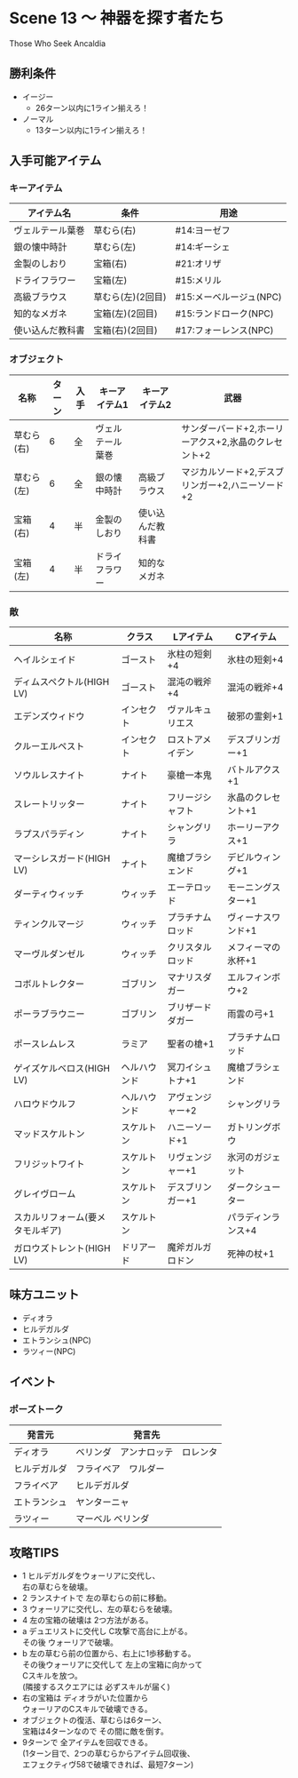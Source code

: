 # Scene 13 ～ 神器を探す者たち  

Those Who Seek Ancaldia

## 勝利条件 

- イージー
  - 26ターン以内に1ライン揃えろ！
- ノーマル
  - 13ターン以内に1ライン揃えろ！

## 入手可能アイテム 

### キーアイテム

|アイテム名|条件|用途|
|---|---|---|
|ヴェルテール葉巻|草むら(右)|#14:ヨーゼフ|
|銀の懐中時計|草むら(左)|#14:ギーシェ|
|金製のしおり|宝箱(右)|#21:オリザ|
|ドライフラワー|宝箱(左)|#15:メリル|
|高級ブラウス|草むら(左)(2回目)|#15:メーベルージュ(NPC)|
|知的なメガネ|宝箱(左)(2回目)|#15:ランドローク(NPC)|
|使い込んだ教科書|宝箱(右)(2回目)|#17:フォーレンス(NPC)|

### オブジェクト

|名称|ターン|入手|キーアイテム1|キーアイテム2|武器|
|---|---|---|---|---|---|
|草むら(右)|6|全|ヴェルテール葉巻||サンダーバード+2,ホーリーアクス+2,氷晶のクレセント+2|
|草むら(左)|6|全|銀の懐中時計|高級ブラウス|マジカルソード+2,デスブリンガー+2,ハニーソード+2|
|宝箱(右)|4|半|金製のしおり|使い込んだ教科書||
|宝箱(左)|4|半|ドライフラワー|知的なメガネ||

### 敵

|名称|クラス|Lアイテム|Cアイテム|
|---|---|---|---|
|ヘイルシェイド|ゴースト|氷柱の短剣+4|氷柱の短剣+4|
|ディムスペクトル(HIGH LV)|ゴースト|混沌の戦斧+4|混沌の戦斧+4|
|エデンズウィドウ|インセクト|ヴァルキュリエス|破邪の霊剣+1|
|クルーエルペスト|インセクト|ロストアメイデン|デスブリンガー+1|
|ソウルレスナイト|ナイト|豪槍一本鬼|バトルアクス+1|
|スレートリッター|ナイト|フリージシャフト|氷晶のクレセント+1|
|ラプスパラディン|ナイト|シャングリラ|ホーリーアクス+1|
|マーシレスガード(HIGH LV)|ナイト|魔槍ブラシェンド|デビルウィング+1|
|ダーティウィッチ|ウィッチ|エーテロッド|モーニングスター+1|
|ティンクルマージ|ウィッチ|プラチナムロッド|ヴィーナスワンド+1|
|マーヴルダンゼル|ウィッチ|クリスタルロッド|メフィーマの氷杯+1|
|コボルトレクター|ゴブリン|マナリスダガー|エルフィンボウ+2|
|ポーラブラウニー|ゴブリン|ブリザードダガー|雨雲の弓+1|
|ポースレムレス|ラミア|聖者の槍+1|プラチナムロッド|
|ゲイズケルベロス(HIGH LV)|ヘルハウンド|冥刀イシュトナ+1|魔槍ブラシェンド|
|ハロウドウルフ|ヘルハウンド|アヴェンジャー+2|シャングリラ|
|マッドスケルトン|スケルトン|ハニーソード+1|ガトリングボウ|
|フリジットワイト|スケルトン|リヴェンジャー+1|氷河のガジェット|
|グレイヴローム|スケルトン|デスブリンガー+1|ダークシューター|
|スカルリフォーム(要メタモルギア)|スケルトン||パラディンランス+4|
|ガロウズトレント(HIGH LV)|ドリアード|魔斧ガルガロドン|死神の杖+1|

## 味方ユニット 

- ディオラ
- ヒルデガルダ
- エトランシュ(NPC)
- ラツィー(NPC)

## イベント 

### ポーズトーク

|発言元|発言先|
|---|---|
|ディオラ|ベリンダ　アンナロッテ　ロレンタ|
|ヒルデガルダ|フライベア　ワルダー|
|フライベア|ヒルデガルダ|
|エトランシュ|ヤンターニャ|
|ラツィー|マーベル ベリンダ|

## 攻略TIPS 

- 1 ヒルデガルダをウォーリアに交代し、  
右の草むらを破壊。
- 2 ランスナイトで 左の草むらの前に移動。
- 3 ウォーリアに交代し、左の草むらを破壊。
- 4 左の宝箱の破壊は 2つ方法がある。
- a デュエリストに交代し C攻撃で高台に上がる。  
その後 ウォーリアで破壊。
- b 左の草むら前の位置から、右上に1歩移動する。  
その後ウォーリアに交代して 左上の宝箱に向かって  
Cスキルを放つ。  
(隣接するスクエアには 必ずスキルが届く)
- 右の宝箱は ディオラがいた位置から   
ウォーリアのCスキルで破壊できる。
- オブジェクトの復活、草むらは6ターン、  
宝箱は4ターンなので その間に敵を倒す。
- 9ターンで 全アイテムを回収できる。  
(1ターン目で、2つの草むらからアイテム回収後、  
エフェクティヴ58で破壊できれば、最短7ターン)

